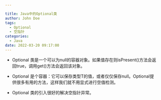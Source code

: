 ```yaml
---

title: Java中的Optional类
author: John Doe
tags:
  - Optional
  - 空指针
categories:
  - Java
date: 2022-03-20 09:17:00
---
```

- Optional 类是一个可以为null的容器对象。如果值存在则isPresent()方法会返回true，调用get()方法会返回该对象。

- Optional 是个容器：它可以保存类型T的值，或者仅仅保存null。Optional提供很多有用的方法，这样我们就不用显式进行空值检测。

- Optional 类的引入很好的解决空指针异常。
